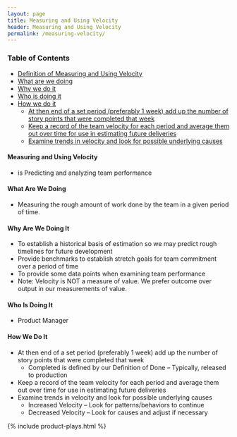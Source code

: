 ```yaml
---
layout: page
title: Measuring and Using Velocity
header: Measuring and Using Velocity
permalink: /measuring-velocity/
---
```

<div class="row">
    <div class="col-md-3">
        <div class="toc">
            <h3>Table of Contents</h3>
                <ul>
                    <li>
                        <a href="#MUV-Definition">
                            Definition of Measuring and Using Velocity
                        </a>
                    </li>
                    <li>
                        <a href="#MUV-What">
                            What are we doing
                        </a>
                    </li>
                    <li>
                        <a href="#MUV-Why">
                            Why we do it
                        </a>
                    </li>
                    <li>
                        <a href="#MUV-Who">
                            Who is doing it
                        </a>
                    </li>
                    <li>
                        <a href="#MUV-How">
                            How we do it
                        </a>
                        <ul>
                            <li>
                                <a href="#MUV-End">
                                    At then end of a set period (preferably 1 week) add up the number of story points that were completed that week
                                </a>
                            </li>
                            <li>
                                <a href="#MUV-Keep">
                                Keep a record of the team velocity for each period and average them out over time for use in estimating future deliveries
                                </a>
                            </li>
                            <li>
                                <a href="#MUV-Examine">
                                Examine trends in velocity and look for possible underlying causes
                                </a>
                            </li>
                        </ul>
                    </li>
                   </ul>
        </div>
    </div>
    <div class="col-md-6">
        <h4 class="MUV-Definition" id="MUV-Definition">
            Measuring and Using Velocity
        </h4>
            <ul>
                <li>is Predicting and analyzing team performance</li>
            </ul>
        <h4 class="MUV-What" id="MUV-What">
            What Are We Doing
        </h4>
	        <ul>
                <li>Measuring the rough amount of work done by the team in a given period of time.</li>
	        </ul>
        <h4 class="MUV-Why" id="MUV-Why">
            Why Are We Doing It
        </h4>
            <ul>
                <li>
                To establish a historical basis of estimation so we may predict rough timelines for future development
                </li>
                <li>Provide benchmarks to establish stretch goals for team commitment over a period of time
                </li>
                <li>To provide some data points when examining team performance
                </li>
                <li>Note: Velocity is NOT a measure of value.  We prefer outcome over output in our measurements of value.
                </li>
	        </ul>
        <h4 class="MUV-Who" id="MUV-Who">
            Who Is Doing It
        </h4>
            <ul>
                <li>Product Manager</li>
            </ul>
        <h4 class="MUV-How" id="MUV-How">
            How We Do It
        </h4>
            <ul>
                <li class="MUV-End" id="MUV-End">
                    At then end of a set period (preferably 1 week) add up the number of story points that were completed that week
                    <ul>
                        <li>
                        Completed is defined by our Definition of Done – Typically, released to production
                        </li>
                    </ul>
                </li>
                <li class="MUV-Keep" id="MUV-Keep">
                    Keep a record of the team velocity for each period and average them out over time for use in estimating future deliveries
                </li>
                <li class="MUV-Examine" id="MUV-Examine">
                    Examine trends in velocity and look for possible underlying causes
                    <ul>
                        <li>Increased Velocity – Look for patterns/behaviors to continue</li>
                        <li>Decreased Velocity – Look for causes and adjust if necessary</li>
                    </ul>
                </li>
            </ul>
    </div>
    <div class="col-md-3">
        {% include product-plays.html %}
    </div>
</div>
